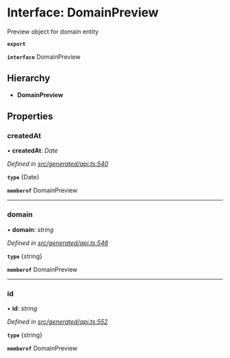 # Interface: DomainPreview

Preview object for domain entity

**`export`** 

**`interface`** DomainPreview

## Hierarchy

* **DomainPreview**

## Properties

###  createdAt

• **createdAt**: *Date*

*Defined in [src/generated/api.ts:540](https://github.com/mailslurp/mailslurp-client-ts-js/blob/c5d4ad1/src/generated/api.ts#L540)*

**`type`** {Date}

**`memberof`** DomainPreview

___

###  domain

• **domain**: *string*

*Defined in [src/generated/api.ts:546](https://github.com/mailslurp/mailslurp-client-ts-js/blob/c5d4ad1/src/generated/api.ts#L546)*

**`type`** {string}

**`memberof`** DomainPreview

___

###  id

• **id**: *string*

*Defined in [src/generated/api.ts:552](https://github.com/mailslurp/mailslurp-client-ts-js/blob/c5d4ad1/src/generated/api.ts#L552)*

**`type`** {string}

**`memberof`** DomainPreview
